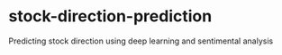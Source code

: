 # stock-direction-prediction
Predicting stock direction using deep learning and sentimental analysis
